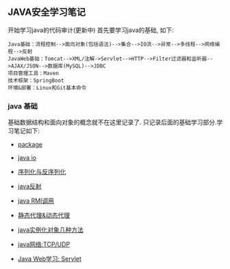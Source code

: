 ## JAVA安全学习笔记

开始学习java的代码审计(更新中)
首先要学习java的基础, 如下:

```
Java基础：流程控制-->面向对象(包括语法)-->集合-->IO流-->异常-->多线程-->网络编程-->反射 
JavaWeb基础：Tomcat-->XML/注解->Servlet-->HTTP-->Filter过滤器和监听器-->AJAX/JSON-->数据库(MySQL)-->JDBC  
项目管理工具：Maven  
技术框架：SpringBoot  
环境&部署：Linux和Git基本命令
```

### java 基础

基础数据结构和面向对象的概念就不在这里记录了. 只记录后面的基础学习部分.学习笔记如下:

- [package](https://github.com/1dayluo/java-code-audit-learn/blob/main/package/Package.md)

- [java io](https://github.com/1dayluo/java-/blob/main/java%20io/Java%20IO.md)

- [序列化与反序列化](https://github.com/1dayluo/java-/blob/main/serializable/%E5%BA%8F%E5%88%97%E5%8C%96%E4%B8%8E%E5%8F%8D%E5%BA%8F%E5%88%97%E5%8C%96.md)

- [java反射](https://github.com/1dayluo/java-code-audit-learn/blob/main/java%E5%8F%8D%E5%B0%84/java%E7%AF%87%20%E5%8F%8D%E5%B0%84.md)

- [java RMI调用](https://github.com/1dayluo/java-code-audit-learn/blob/main/rmi/java%E7%BD%91%E7%BB%9C%20RMI%E8%BF%9C%E7%A8%8B%E8%B0%83%E7%94%A8.md)

- [静态代理&动态代理]()
- [java实例化对象几种方法]()
- [java网络:TCP/UDP](https://github.com/1dayluo/java-code-audit-learn/blob/main/java%E7%BD%91%E7%BB%9C/TCP%26UDP%E5%AD%A6%E4%B9%A0/java%E7%BD%91%E7%BB%9C%20TCP_UDP%E7%9A%84%E5%AD%A6%E4%B9%A0.md)

- [Java Web学习: Servlet](https://github.com/1dayluo/java-/blob/main/servlet/Servlet.md)


